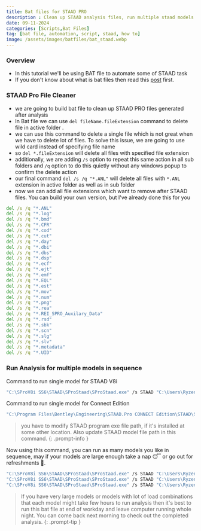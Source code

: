 ```yaml
---
title: Bat files for STAAD PRO
description : Clean up STAAD analysis files, run multiple staad models
date: 09-11-2024
categories: [Scripts,Bat Files]
tag: [bat file, automation, script, staad, how to]
image: /assets/images/batfiles/bat_staad.webp
---
```

### Overview
- In this tutorial we'll be using BAT file to automate some of STAAD task
- If you don't know about what is bat files then read this [post](/posts/bat-files-introduction/) first.

### STAAD Pro File Cleaner
- we are going to build bat file to clean up STAAD PRO files generated after analysis
- In Bat file we can use `del fileName.fileExtension` command to delete file in active folder .
- we can use this command to delete a single file which is not great when we have to delete lot of files. To solve this issue, we are going to use wild card instead of specifying file name
- so `del *.fileExtension` will delete all files with specified file extension
- additionally, we are adding `/s` option to repeat this same action in all sub folders and `/q` option to do this quietly without any windows popup to confirm the delete action
- our final command `del /s /q "*.ANL"` will delete all files with `*.ANL` extension in active folder as well as in sub folder
- now we can add all file extensions which want to remove after STAAD files. You can build your own version, but I've already done this for you
```bat
del /s /q "*.ANL"
del /s /q "*.log"
del /s /q "*.bmd"
del /s /q "*.CFR"
del /s /q "*.cod"
del /s /q "*.cut"
del /s /q "*.day"
del /s /q "*.dbi"
del /s /q "*.dbs"
del /s /q "*.dsp"
del /s /q "*.ecf"
del /s /q "*.ejt"
del /s /q "*.emf"
del /s /q "*.EQL"
del /s /q "*.est"
del /s /q "*.mov"
del /s /q "*.num"
del /s /q "*.png"
del /s /q "*.rea"
del /s /q "*.REI_SPRO_Auxilary_Data"
del /s /q "*.rsd"
del /s /q "*.sbk"
del /s /q "*.scn"
del /s /q "*.slg"
del /s /q "*.slv"
del /s /q "*.metadata"
del /s /q "*.UID"
```

### Run Analysis for multiple models in sequence
Command to run single model for STAAD V8i
```bat
"C:\SProV8i SS6\STAAD\SProStaad\SProStaad.exe" /s STAAD "C:\Users\Ryzen2600x\Desktop\STAADModel\Model.std"
```
Command to run single model for Connect Edition
```bat
"C:\Program Files\Bentley\Engineering\STAAD.Pro CONNECT Edition\STAAD\SProStaad\SProStaad.exe" /s STAAD "C:\Users\Ryzen2600x\Desktop\STAADModel\Model.std"
```
> you have to modify STAAD program exe file path, if it's installed at some other location. Also update STAAD model file path in this command.
{: .prompt-info }

Now using this command, you can run as many models you like in sequence, may if your models are large enough take a nap 😴 or go out for refreshments 🍵. 
```bat
"C:\SProV8i SS6\STAAD\SProStaad\SProStaad.exe" /s STAAD "C:\Users\Ryzen2600x\Desktop\STAADModel\Model1.std"
"C:\SProV8i SS6\STAAD\SProStaad\SProStaad.exe" /s STAAD "C:\Users\Ryzen2600x\Desktop\STAADModel\Model2.std"
"C:\SProV8i SS6\STAAD\SProStaad\SProStaad.exe" /s STAAD "C:\Users\Ryzen2600x\Desktop\STAADModel\Model3.std"
```
> If you have very large models or models with lot of load combinations that each model might take few hours to run analysis then it's best to run this bat file at end of workday and leave computer running whole night. You can come back next morning to check out the completed analysis. 
{: .prompt-tip }